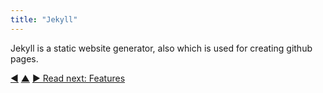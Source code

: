 ```yaml
---
title: "Jekyll"
---
```



Jekyll is a static website generator, also which is used for creating github pages.


<div class="bottom-nav">
<a href="deckset.html" title="Back to: Deckset">◀</a> <a href="formats.html" title="Up: Formats">▲</a> <a href="features.html" title="Read next: Features">▶ Read next: Features</a>
</div>


<script type="text/javascript">
Mousetrap.bind('g n', function() {
    window.location.href = 'features.html';
    return false;
});
</script>

